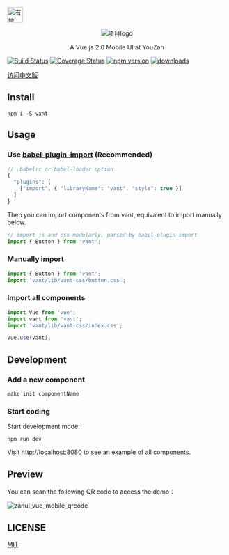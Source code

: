 <p>
    <a href="https://github.com/youzan/"><img alt="有赞logo" width="36px" src="https://img.yzcdn.cn/public_files/2017/02/09/e84aa8cbbf7852688c86218c1f3bbf17.png" alt="youzan">
    </a>
</p>
<p align="center">
    <img alt="项目logo" src="https://img.yzcdn.cn/upload_files/2017/04/20/FlkVrSlOr-SGK9qQqtilN6-IFZyT.png">
</p>
<p align="center">A Vue.js 2.0 Mobile UI at YouZan</p>

[![Build Status](https://travis-ci.org/youzan/vant.svg?branch=master)](https://travis-ci.org/youzan/vant) [![Coverage Status](https://img.shields.io/codecov/c/github/youzan/vant/dev.svg)](https://codecov.io/github/youzan/vant?branch=dev) [![npm version](https://img.shields.io/npm/v/vant.svg?style=flat)](https://www.npmjs.com/package/vant) [![downloads](https://img.shields.io/npm/dt/vant.svg)](https://www.npmjs.com/package/vant) 
 
[访问中文版](./README.zh-CN.md)

## Install

```shell
npm i -S vant
```
 
## Usage

### Use [babel-plugin-import](https://github.com/ant-design/babel-plugin-import) (Recommended)

   ```js
   // .babelrc or babel-loader option
   {
     "plugins": [
       ["import", { "libraryName": "vant", "style": true }]
     ]
   }
   ```

   Then you can import components from vant, equivalent to import manually below.

   ```js
   // import js and css modularly, parsed by babel-plugin-import
   import { Button } from 'vant';
   ```

### Manually import

   ```jsx
   import { Button } from 'vant';
   import 'vant/lib/vant-css/button.css';
   ```
 
 
### Import all components
 
```javascript
import Vue from 'vue';
import vant from 'vant';
import 'vant/lib/vant-css/index.css';

Vue.use(vant);
```
 
## Development

### Add a new component

```shell
make init componentName
```

### Start coding

Start development mode:

```shell
npm run dev
```

Visit [http://localhost:8080](http://localhost:8080) to see an example of all components.

## Preview

You can scan the following QR code to access the demo：

![zanui_vue_mobile_qrcode](https://img.yzcdn.cn/v2/image/youzanyun/zanui/pc/zanui_vue_mobile_preview_03.png)
 
## LICENSE

[MIT](https://zh.wikipedia.org/wiki/MIT%E8%A8%B1%E5%8F%AF%E8%AD%89)
